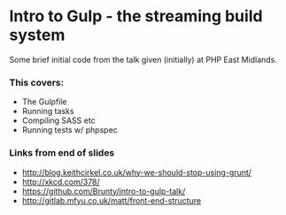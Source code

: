 # Intro to Gulp - the streaming build system

Some brief initial code from the talk given (initially) at PHP East Midlands.

### This covers:
* The Gulpfile
* Running tasks
* Compiling SASS etc
* Running tests w/ phpspec


### Links from end of slides
* http://blog.keithcirkel.co.uk/why-we-should-stop-using-grunt/
* http://xkcd.com/378/
* https://github.com/Brunty/intro-to-gulp-talk/
* http://gitlab.mfyu.co.uk/matt/front-end-structure